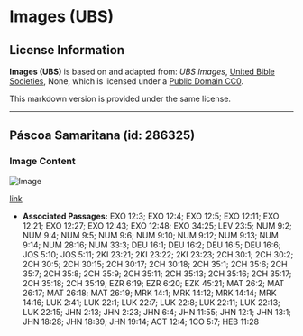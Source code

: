 # Images (UBS)

## License Information

**Images (UBS)** is based on and adapted from: _UBS Images_, [United Bible Societies](https://unitedbiblesocieties.org/), None, which is licensed under a [Public Domain CC0](https://creativecommons.org/public-domain/cc0/).

This markdown version is provided under the same license.



--------------------------------

## Páscoa Samaritana (id: 286325)

### Image Content

![Image](https://cdn.aquifer.bible/aquifer-content/resources/Media/WEB-0783_samaritan_passover.jpg)

[link](https://cdn.aquifer.bible/aquifer-content/resources/Media/WEB-0783_samaritan_passover.jpg)

* **Associated Passages:** EXO 12:3; EXO 12:4; EXO 12:5; EXO 12:11; EXO 12:21; EXO 12:27; EXO 12:43; EXO 12:48; EXO 34:25; LEV 23:5; NUM 9:2; NUM 9:4; NUM 9:5; NUM 9:6; NUM 9:10; NUM 9:12; NUM 9:13; NUM 9:14; NUM 28:16; NUM 33:3; DEU 16:1; DEU 16:2; DEU 16:5; DEU 16:6; JOS 5:10; JOS 5:11; 2KI 23:21; 2KI 23:22; 2KI 23:23; 2CH 30:1; 2CH 30:2; 2CH 30:5; 2CH 30:15; 2CH 30:17; 2CH 30:18; 2CH 35:1; 2CH 35:6; 2CH 35:7; 2CH 35:8; 2CH 35:9; 2CH 35:11; 2CH 35:13; 2CH 35:16; 2CH 35:17; 2CH 35:18; 2CH 35:19; EZR 6:19; EZR 6:20; EZK 45:21; MAT 26:2; MAT 26:17; MAT 26:18; MAT 26:19; MRK 14:1; MRK 14:12; MRK 14:14; MRK 14:16; LUK 2:41; LUK 22:1; LUK 22:7; LUK 22:8; LUK 22:11; LUK 22:13; LUK 22:15; JHN 2:13; JHN 2:23; JHN 6:4; JHN 11:55; JHN 12:1; JHN 13:1; JHN 18:28; JHN 18:39; JHN 19:14; ACT 12:4; 1CO 5:7; HEB 11:28

